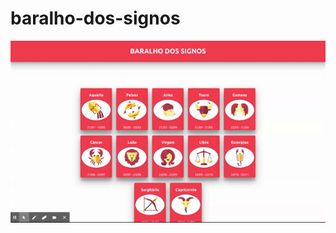 # baralho-dos-signos
![BACKGROUND](https://github.com/Diegodossantos23/baralho-dos-signos/blob/main/assets/baralho-signos.gif?raw=true)

